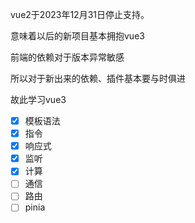 vue2于2023年12月31日停止支持。

意味着以后的新项目基本拥抱vue3

前端的依赖对于版本异常敏感

所以对于新出来的依赖、插件基本要与时俱进

故此学习vue3

- [x] 模板语法
- [x] 指令
- [x] 响应式
- [x] 监听
- [x] 计算
- [ ] 通信
- [ ] 路由
- [ ] pinia 